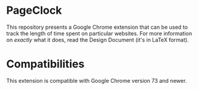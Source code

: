 # PageClock #

This repository presents a Google Chrome extension that can be used to track
the length of time spent on particular websites. For more information on
*exactly* what it does, read the Design Document (it's in LaTeX format).

# Compatibilities #

This extension is compatible with Google Chrome version 73 and newer.
